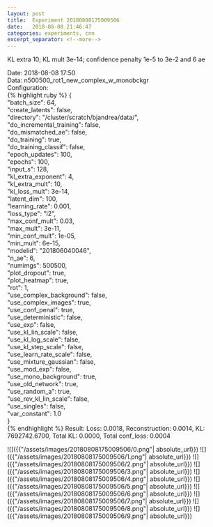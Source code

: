 ```yaml
---
layout: post
title:  Experiment 20180808175009506
date:   2018-08-08 21:46:47
categories: experiments, cnn
excerpt_separator: <!--more-->
---
```

KL extra 10; KL mult 3e-14; confidence penalty 1e-5 to 3e-2 and 6 ae  

 <!--more-->
Date: 2018-08-08 17:50  
Data: n500500_rot1_new_complex_w_monobckgr  
Configuration:   
{% highlight ruby %}
{  
    "batch_size": 64,   
    "create_latents": false,   
    "directory": "/cluster/scratch/bjandrea/data/",   
    "do_incremental_training": false,   
    "do_mismatched_ae": false,   
    "do_training": true,   
    "do_training_classif": false,   
    "epoch_updates": 100,   
    "epochs": 100,   
    "input_s": 128,   
    "kl_extra_exponent": 4,   
    "kl_extra_mult": 10,   
    "kl_loss_mult": 3e-14,   
    "latent_dim": 100,   
    "learning_rate": 0.001,   
    "loss_type": "l2",   
    "max_conf_mult": 0.03,   
    "max_mult": 3e-11,   
    "min_conf_mult": 1e-05,   
    "min_mult": 6e-15,   
    "modelid": "201806040046",   
    "n_ae": 6,   
    "numimgs": 500500,   
    "plot_dropout": true,   
    "plot_heatmap": true,   
    "rot": 1,   
    "use_complex_background": false,   
    "use_complex_images": true,   
    "use_conf_penal": true,   
    "use_deterministic": false,   
    "use_exp": false,   
    "use_kl_lin_scale": false,   
    "use_kl_log_scale": false,   
    "use_kl_step_scale": false,   
    "use_learn_rate_scale": false,   
    "use_mixture_gaussian": false,   
    "use_mod_exp": false,   
    "use_mono_background": true,   
    "use_old_network": true,   
    "use_random_a": true,   
    "use_rev_kl_lin_scale": false,   
    "use_singles": false,   
    "var_constant": 1.0  
}  
{% endhighlight %}
Result: Loss: 0.0018, Reconstruction: 0.0014, KL: 7692742.6700, Total KL: 0.0000,  Total conf_loss: 0.0004  

![]({{"/assets/images/20180808175009506/0.png"| absolute_url}})
![]({{"/assets/images/20180808175009506/1.png"| absolute_url}})
![]({{"/assets/images/20180808175009506/2.png"| absolute_url}})
![]({{"/assets/images/20180808175009506/3.png"| absolute_url}})
![]({{"/assets/images/20180808175009506/4.png"| absolute_url}})
![]({{"/assets/images/20180808175009506/5.png"| absolute_url}})
![]({{"/assets/images/20180808175009506/6.png"| absolute_url}})
![]({{"/assets/images/20180808175009506/7.png"| absolute_url}})
![]({{"/assets/images/20180808175009506/8.png"| absolute_url}})
![]({{"/assets/images/20180808175009506/9.png"| absolute_url}})
